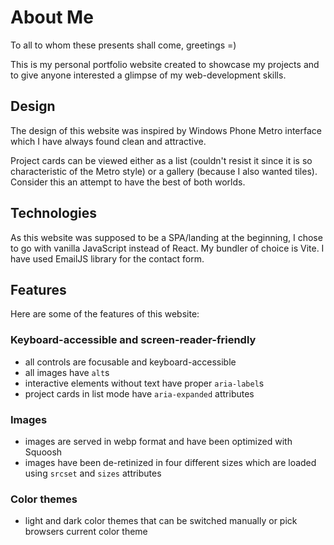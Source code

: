 # About Me

To all to whom these presents shall come, greetings =)

This is my personal portfolio website created to showcase my projects and to give anyone interested a glimpse of my web-development skills.

## Design

The design of this website was inspired by Windows Phone Metro interface which I have always found clean and attractive.

Project cards can be viewed either as a list (couldn't resist it since it is so characteristic of the Metro style) or a gallery (because I also wanted tiles).
Consider this an attempt to have the best of both worlds.

## Technologies

As this website was supposed to be a SPA/landing at the beginning, I chose to go with vanilla JavaScript instead of React.
My bundler of choice is Vite.
I have used EmailJS library for the contact form.

## Features

Here are some of the features of this website:

### Keyboard-accessible and screen-reader-friendly

- all controls are focusable and keyboard-accessible
- all images have `alt`s
- interactive elements without text have proper `aria-label`s
- project cards in list mode have `aria-expanded` attributes

### Images

- images are served in webp format and have been optimized with Squoosh
- images have been de-retinized in four different sizes which are loaded using `srcset` and `sizes` attributes

### Color themes

- light and dark color themes that can be switched manually or pick browsers current color theme
